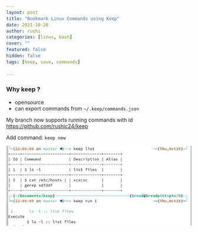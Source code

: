 ```yaml
---
layout: post
title: "Bookmark Linux Commands using Keep"
date: 2021-10-28
author: rushi
categories: [linux, bash]
cover: ""
featured: false
hidden: false
tags: [keep, save, commands]

---
```


### Why keep ?
- opensource
- can export commands from `~/.keep/commands.json`

My branch now supports running commands with id
https://github.com/rushic24/keep

Add command: `keep new`

![Example](../../img/2021-10-28-bookmark-linux-commands-keep/example1.png)